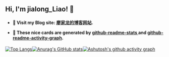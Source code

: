 ## Hi, I'm jialong_Liao! 👻

<h4>

- 🐳 Visit my Blog site: <a href="https://liao-hexo.github.io">廖家龙的博客网站</a>.

- 💃 These nice cards are generated by <a href="https://github.com/anuraghazra/github-readme-stats">github-readme-stats
</a> and <a href="https://github.com/Ashutosh00710/github-readme-activity-graph">github-readme-activity-graph</a>.

</h4>

[![Top Langs](https://github-readme-stats.vercel.app/api/top-langs/?username=Liao-Hexo&layout=compact&theme=radical&locale=en)](https://github.com/anuraghazra/github-readme-stats)[![Anurag's GitHub stats](https://github-readme-stats.vercel.app/api?username=Liao-Hexo&show_icons=true&theme=radical&count_private=true&include_all_commits=true&locale=en&hide_border=false)](https://github.com/anuraghazra/github-readme-stats)[![Ashutosh's github activity graph](https://github-readme-activity-graph.vercel.app/graph?username=Liao-Hexo&theme=vue)](https://github.com/ashutosh00710/github-readme-activity-graph)
